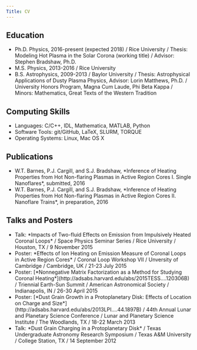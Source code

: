 ```yaml
---
Title: CV
---
```





## Education


* <div class="lead">Ph.D. Physics, 2016-present (expected 2018) / Rice University  / Thesis: Modeling Hot Plasma in the Solar Corona (working title) / Advisor: Stephen Bradshaw, Ph.D.</div>

* <div class="lead">M.S. Physics, 2013-2016 / Rice University </div>

* <div class="lead">B.S. Astrophysics, 2009-2013 / Baylor University  / Thesis: Astrophysical Applications of Dusty Plasma Physics, Advisor: Lorin Matthews, Ph.D. / University Honors Program, Magna Cum Laude, Phi Beta Kappa / Minors: Mathematics, Great Texts of the Western Tradition</div>





## Computing Skills


* <div class="lead">Languages: C/C++, IDL, Mathematica, MATLAB, Python</div>

* <div class="lead">Software Tools: git/GitHub, LaTeX, SLURM, TORQUE</div>

* <div class="lead">Operating Systems: Linux, Mac OS X</div>





## Publications


* <div class="lead">W.T. Barnes, P.J. Cargill, and S.J. Bradshaw, *Inference of Heating Properties from Hot Non-flaring Plasmas in Active Region Cores I. Single Nanoflares*, submitted, 2016</div>

* <div class="lead">W.T. Barnes, P.J. Cargill, and S.J. Bradshaw, *Inference of Heating Properties from Hot Non-flaring Plasmas in Active Region Cores II. Nanoflare Trains*, in preparation, 2016</div>





## Talks and Posters


* <div class="lead">Talk: *Impacts of Two-fluid Effects on Emission from Impulsively Heated Coronal Loops* / Space Physics Seminar Series / Rice University / Houston, TX / 9 November 2015</div>

* <div class="lead">Poster: *Effects of Ion Heating on Emission Measure of Coronal Loops in Active Region Cores* / Coronal Loop Workshop VII / Unversity of Cambridge / Cambridge, UK / 21-23 July 2015</div>

* <div class="lead">Poster: [*Nonnegative Matrix Factorization as a Method for Studying Coronal Heating*](http://adsabs.harvard.edu/abs/2015TESS....120306B) / Triennial Earth-Sun Summit / American Astronomical Society / Indianapolis, IN / 26-30 April 2015</div>

* <div class="lead">Poster: [*Dust Grain Growth in a Protoplanetary Disk: Effects of Location on Charge and Size*](http://adsabs.harvard.edu/abs/2013LPI....44.1897B) / 44th Annual Lunar and Planetary Science Conference / Lunar and Planetary Science Institute / The Woodlands, TX / 18-22 March 2013</div>

* <div class="lead">Talk: *Dust Grain Charging in a Protoplanetary Disk* / Texas Undergraduate Astronomy Research Symposium / Texas A&M University / College Station, TX / 14 September 2012</div>
















